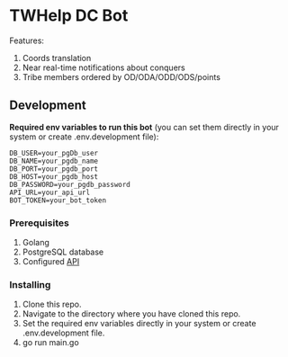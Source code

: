 # TWHelp DC Bot

Features:

1. Coords translation
2. Near real-time notifications about conquers
3. Tribe members ordered by OD/ODA/ODD/ODS/points

## Development

**Required env variables to run this bot** (you can set them directly in your system or create .env.development file):

```
DB_USER=your_pgDb_user
DB_NAME=your_pgdb_name
DB_PORT=your_pgdb_port
DB_HOST=your_pgdb_host
DB_PASSWORD=your_pgdb_password
API_URL=your_api_url
BOT_TOKEN=your_bot_token
```

### Prerequisites

1. Golang
2. PostgreSQL database
3. Configured [API](https://github.com/tribalwarshelp/api)

### Installing

1. Clone this repo.
2. Navigate to the directory where you have cloned this repo.
3. Set the required env variables directly in your system or create .env.development file.
4. go run main.go
